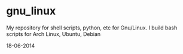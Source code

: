 gnu_linux
=========

My repository for shell scripts, python, etc for Gnu/Linux. I build bash scripts for Arch Linux, Ubuntu, Debian

18-06-2014
